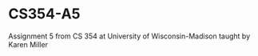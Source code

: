 CS354-A5
========

Assignment 5 from CS 354 at University of Wisconsin-Madison taught by Karen Miller